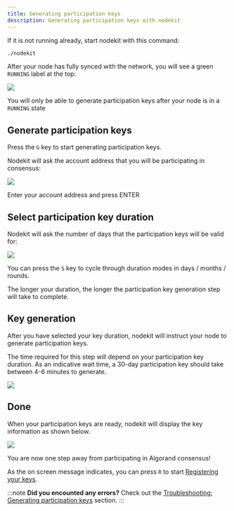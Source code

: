 ```yaml
---
title: Generating participation keys
description: Generating participation keys with nodekit
---
```


If it is not running already, start nodekit with this command:

```bash
./nodekit
```

After your node has fully synced with the network, you will see a green `RUNNING` label at the top:

![](/assets/nodekit-state-running.png)

You will only be able to generate participation keys after your node is in a `RUNNING` state

## Generate participation keys

Press the `G` key to start generating participation keys.

Nodekit will ask the account address that you will be participating in consensus:

![](/assets/nodekit-partkey-gen-1.png)

Enter your account address and press ENTER

## Select participation key duration

Nodekit will ask the number of days that the participation keys will be valid for:

![](/assets/nodekit-partkey-gen-2.png)

You can press the `S` key to cycle through duration modes in days / months / rounds.

The longer your duration, the longer the participation key generation step will take to complete.

## Key generation

After you have selected your key duration, nodekit will instruct your node to generate participation keys.

The time required for this step will depend on your participation key duration. As an indicative wait time, a 30-day participation key should take between 4-6 minutes to generate.

![](/assets/nodekit-partkey-gen-3.png)

## Done

When your participation keys are ready, nodekit will display the key information as shown below.

![](/assets/nodekit-partkey-gen-4.png)

You are now one step away from participating in Algorand consensus!

As the on screen message indicates, you can press `R` to start [Registering your keys](/guides/40-register-online).

:::note
**Did you encounted any errors?**
Check out the [Troubleshooting: Generating participation keys](/troubleshooting/30-generate-participation-keys) section.
:::
